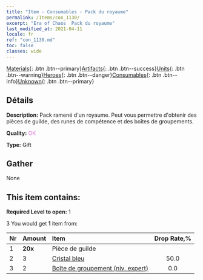 ```yaml
---
title: "Item - Consumables - Pack du royaume"
permalink: /Items/con_1130/
excerpt: "Era of Chaos  Pack du royaume"
last_modified_at: 2021-04-11
locale: fr
ref: "con_1130.md"
toc: false
classes: wide
---
```

 [Materials](/fr/Items/){: .btn .btn--primary}[Artifacts](/fr/Items/Artifacts/){: .btn .btn--success}[Units](/fr/Items/Units/){: .btn .btn--warning}[Heroes](/fr/Items/Heroes/){: .btn .btn--danger}[Consumables](/fr/Items/Consumables/){: .btn .btn--info}[Unknown](/fr/Items/Unknown/){: .btn .btn--primary}

## Détails
 **Description:** Pack ramené d'un royaume. Peut vous permettre d'obtenir des pièces de guilde, des runes de compétence et des boîtes de groupements.

 **Quality:** <span style="color: #DA70D6">OK</span>

 **Type:** Gift

## Gather

  None

## This item contains:

 **Required Level to open:** 1

 3 You would get **1** item  from:

  | Nr | Amount |     Item    | Drop Rate,% |
  |:---|:-------|:------------|:---------:|
  | 1 |  **20x** | Pièce de guilde |  | 50.0 | 
  | 2 | 3 | [Cristal bleu](/fr/Items/con_716/) | 50.0 | 
  | 3 | 2 | [Boîte de groupement (niv. expert)](/fr/Items/con_760/) | 0.0 | 

